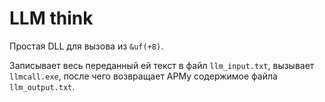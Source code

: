 # LLM think

Простая DLL для вызова из `&uf(+8)`.

Записывает весь переданный ей текст в файл `llm_input.txt`, вызывает `llmcall.exe`, после чего возвращает АРМу содержимое файла `llm_output.txt`.
